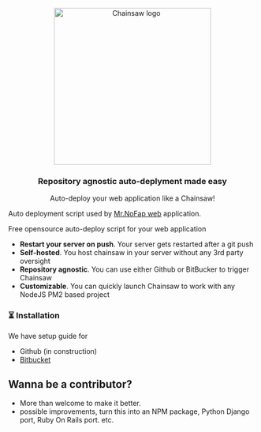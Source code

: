 <p align="center">
  <a href="https://warriorcode.xyz">
    <img src="https://warriorcode.xyz/images/chainsaw_logo.png" width="318px" alt="Chainsaw logo" />
  </a>
</p>

<h3 align="center">Repository agnostic auto-deplyment made easy</h3>
<p align="center">Auto-deploy your web application like a Chainsaw!</p>



Auto deployment script used by [Mr.NoFap web](https://chrome.google.com/webstore/detail/mrnofap-block-porn-sites/cpigeaemojebhijbmencldogableknlf?hl=en) application.

Free opensource auto-deploy script for your web application

- **Restart your server on push**. Your server gets restarted after a git push
- **Self-hosted**. You host chainsaw in your server without any 3rd party oversight
- **Repository agnostic**. You can use either Github or BitBucker to trigger Chainsaw
- **Customizable**. You can quickly launch Chainsaw to work with any NodeJS PM2 based project


### ⏳ Installation

We have setup guide for 
- Github (in construction)
- [Bitbucket](https://github.com/nathan-kuo/chainsaw/blob/bitbucket_tutorial/bitbucket-setup.md)

## Wanna be a contributor?

* More than welcome to make it better.
* possible improvements, turn this into an NPM package, Python Django port, Ruby On Rails port. etc.



